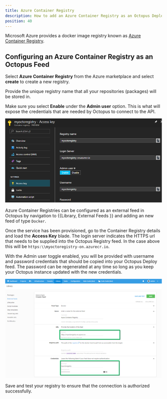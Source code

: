 ```yaml
---
title: Azure Container Registry
description: How to add an Azure Container Registry as an Octopus Deploy feed
position: 40
---
```


Microsoft Azure provides a docker image registry known as [Azure Container Registry](https://azure.microsoft.com/en-au/services/container-registry/).

## Configuring an Azure Container Registry as an Octopus Feed 

Select **Azure Container Registry** from the Azure marketplace and select **create** to create a new registry.

Provide the unique registry name that all your repositories (packages) will be stored in.

Make sure you select **Enable** under the **Admin user** option. This is what will expose the credentials that are needed by Octopus to connect to the API.

![Azure Container Services Access Key blade](images/azure-blade.png "width=500")

Azure Container Registries can be configured as an external feed in Octopus by navigation to {{Library, External Feeds }} and adding an new feed of type `Docker`. 

Once the service has been provisioned, go to the Container Registry details and load the **Access Key** blade. The login server indicates the HTTPS url that needs to be supplied into the Octopus Registry feed. In the case above this will be `https:\\myoctoregistry-on.azurecr.io`.

With the Admin user toggle enabled, you will be provided with username and password credentials that should be copied into your Octopus Deploy feed. The password can be regenerated at any time so long as you keep your Octopus instance updated with the new credentials.

![Azure Container Services Registry Feed](images/azure-feed.png "width=500")

Save and test your registry to ensure that the connection is authorized successfully.
